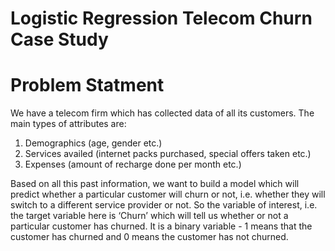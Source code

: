 # Logistic Regression Telecom Churn Case Study

# Problem Statment
We have a telecom firm which has collected data of all its customers. The main types of attributes are:

1. Demographics (age, gender etc.)
2. Services availed (internet packs purchased, special offers taken etc.)
3. Expenses (amount of recharge done per month etc.)
 

Based on all this past information, we want to build a model which will predict whether a particular customer will churn or not, i.e. whether they will switch to a different service provider or not. So the variable of interest, i.e. the target variable here is ‘Churn’ which will tell us whether or not a particular customer has churned. It is a binary variable - 1 means that the customer has churned and 0 means the customer has not churned.
